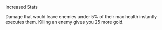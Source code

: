 Increased Stats

Damage that would leave enemies under 5% of their max health instantly executes them.
Killing an enemy gives you 25 more gold.